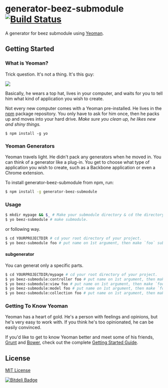 # generator-beez-submodule [![Build Status](https://secure.travis-ci.org/Layzie/generator-beez-submodule.png?branch=master)](https://travis-ci.org/Layzie/generator-beez-submodule)

A generator for beez submodule using [Yeoman](http://yeoman.io).


## Getting Started

### What is Yeoman?

Trick question. It's not a thing. It's this guy:

![](http://i.imgur.com/JHaAlBJ.png)

Basically, he wears a top hat, lives in your computer, and waits for you to tell him what kind of application you wish to create.

Not every new computer comes with a Yeoman pre-installed. He lives in the [npm](https://npmjs.org) package repository. You only have to ask for him once, then he packs up and moves into your hard drive. *Make sure you clean up, he likes new and shiny things.*

```
$ npm install -g yo
```

### Yeoman Generators

Yeoman travels light. He didn't pack any generators when he moved in. You can think of a generator like a plug-in. You get to choose what type of application you wish to create, such as a Backbone application or even a Chrome extension.

To install generator-beez-submodule from npm, run:

```sh
$ npm install -g generator-beez-submodule
```

### Usage

```sh
$ mkdir mypage && $_ # Make your submodule directory & cd the directory.
$ yo beez-submodule # make submodule.
```

or following way.

```sh
$ cd YOURPROJECTDIR # cd your root directory of your project.
$ yo beez-submodule foo # put name on 1st argument, then make `foo` submodule directory.
```

#### subgenerator

You can generat only a specific parts.

```sh
$ cd YOURPROJECTDIR/mypage # cd your root directory of your project.
$ yo beez-submodule:controller foo # put name on 1st argument, then make `foo` controller.
$ yo beez-submodule:view foo # put name on 1st argument, then make `foo` view.
$ yo beez-submodule:model foo # put name on 1st argument, then make `foo` model.
$ yo beez-submodule:collection foo # put name on 1st argument, then make `foo` collection.
```
### Getting To Know Yeoman

Yeoman has a heart of gold. He's a person with feelings and opinions, but he's very easy to work with. If you think he's too opinionated, he can be easily convinced.

If you'd like to get to know Yeoman better and meet some of his friends, [Grunt](http://gruntjs.com) and [Bower](http://bower.io), check out the complete [Getting Started Guide](https://github.com/yeoman/yeoman/wiki/Getting-Started).


## License

[MIT License](http://en.wikipedia.org/wiki/MIT_License)


[![Bitdeli Badge](https://d2weczhvl823v0.cloudfront.net/Layzie/generator-beez-submodule/trend.png)](https://bitdeli.com/free "Bitdeli Badge")

